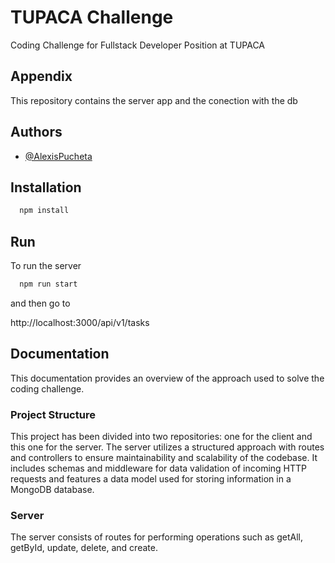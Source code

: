 # TUPACA Challenge

Coding Challenge for Fullstack Developer Position at TUPACA

## Appendix

This repository contains the server app and the conection with the db

## Authors

- [@AlexisPucheta](https://www.github.com/AlexisPucheta)

## Installation

```bash
  npm install
```

## Run

To run the server

```bash
  npm run start
```

and then go to

http://localhost:3000/api/v1/tasks

## Documentation

This documentation provides an overview of the approach used to solve the coding challenge.

### Project Structure

This project has been divided into two repositories: one for the client and this one for the server. The server utilizes a structured approach with routes and controllers to ensure maintainability and scalability of the codebase. It includes schemas and middleware for data validation of incoming HTTP requests and features a data model used for storing information in a MongoDB database.

### Server

The server consists of routes for performing operations such as getAll, getById, update, delete, and create.
